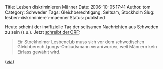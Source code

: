 Title: Lesben diskriminieren Männer
Date: 2006-10-05 17:41
Author: tom
Category: Schweden
Tags: Gleichberechtigung, Seltsam, Stockholm
Slug: lesben-diskriminieren-maenner
Status: published

Heute scheint der inoffizielle Tag der seltsamen Nachrichten aus
Schweden zu sein (s.u.). Jetzt [schreibt der
ORF](http://orf.at/?href=http%3A%2F%2Forf.at%2Fticker%2F231713.html):

> Ein Stockholmer Lesbenclub muss sich vor dem schwedischen
> Gleichberechtigungs-Ombudsmann verantworten, weil Männern kein Einlass
> gewährt wird.

([via](http://blog.zeit.de/sex/?p=228))


